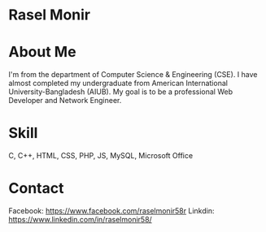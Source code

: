 # Rasel Monir
# About Me
I'm from the department of Computer Science & Engineering (CSE). I have almost completed my undergraduate from American International University-Bangladesh (AIUB). My goal is to be a professional Web Developer and Network Engineer.
# Skill
C, C++, HTML, CSS, PHP, JS, MySQL, Microsoft Office
# Contact
Facebook: https://www.facebook.com/raselmonir58r
Linkdin: https://www.linkedin.com/in/raselmonir58/

